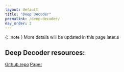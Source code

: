 ```yaml
---
layout: default
title: "Deep Decoder"
permalink: /deep-decoder/
nav_order: 2
---
```


{: .note }
More details will be updated in this page later.s

## Deep Decoder resources:
[Github repo](https://github.com/reinhardh/supplement_deep_decoder)
[Paper](https://arxiv.org/abs/1810.03982)
